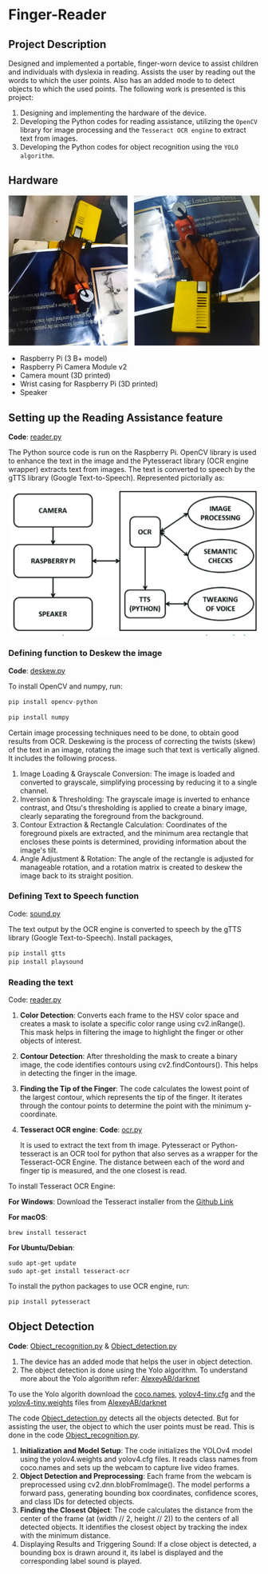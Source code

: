 # Finger-Reader

## Project Description

Designed and implemented a portable, finger-worn device to assist children and individuals with dyslexia in reading. Assists the user by reading out the words to which the user points. Also has an added mode to to detect objects to which the used points. The following work is presented is this project:
1. Designing and implementing the hardware of the device.
2. Developing the Python codes for reading assistance, utilizing the `OpenCV` library for image processing and the `Tesseract OCR engine` to extract text from images.
3. Developing the Python codes for object recognition using the `YOLO algorithm`.

## Hardware

![alt text](Images/Screenshot%20from%202024-02-06%2021-31-54-modified.png)

* Raspberry Pi (3 B+ model)
* Raspberry Pi Camera Module v2
* Camera mount (3D printed)
* Wrist casing for Raspberry Pi (3D printed)
* Speaker

## Setting up the Reading Assistance feature

__Code__: [reader.py](reader.py)

The Python source code is run on the Raspberry Pi. OpenCV library is used to enhance the text in the‬
image and the Pytesseract library (OCR engine wrapper) extracts text from images. The text is converted to‬
speech by the gTTS library (Google Text-to-Speech). Represented pictorially as:

![alt text](Images/Screenshot%20from%202024-02-06%2021-32-05-modified.png)

### Defining function to Deskew the image

__Code__: [deskew.py](deskew.py)

To install OpenCV and numpy, run:
```python
pip install opencv-python
```
```python
pip install numpy
```
Certain image processing techniques need to be done, to obtain good results from OCR. Deskewing is the process of correcting the twists (skew) of the text in an image,  rotating the image such that text is vertically aligned. It includes the following process.
1. Image Loading & Grayscale Conversion: The image is loaded and converted to grayscale, simplifying processing by reducing it to a single channel.
2. Inversion & Thresholding: The grayscale image is inverted to enhance contrast, and Otsu's thresholding is applied to create a binary image, clearly separating the foreground from the background.
3. Contour Extraction & Rectangle Calculation: Coordinates of the foreground pixels are extracted, and the minimum area rectangle that encloses these points is determined, providing information about the image's tilt.
4. Angle Adjustment & Rotation: The angle of the rectangle is adjusted for manageable rotation, and a rotation matrix is created to deskew the image back to its straight position.

### Defining Text to Speech function 

Code: [sound.py](sound.py)

The text output by the OCR engine is converted to‬ speech by the gTTS library (Google Text-to-Speech). Install packages,
```python
pip install gtts
pip install playsound
```
### Reading the text 

Code: [reader.py](reader.py) 

1. __Color Detection__: Converts each frame to the HSV color space and creates a mask to isolate a specific color range using cv2.inRange(). This mask helps in filtering the image to highlight the finger or other objects of interest.
2. __Contour Detection__: After thresholding the mask to create a binary image, the code identifies contours using cv2.findContours(). This helps in detecting the finger in the image.
3. __Finding the Tip of the Finger__: The code calculates the lowest point of the largest contour, which represents the tip of the finger. It iterates through the contour points to determine the point with the minimum y-coordinate.
4. __Tesseract OCR engine__:
   __Code__: [ocr.py](ocr.py)
   
   It is used to extract the text from th image. Pytesseract or Python-tesseract is an OCR tool for python that also serves as a wrapper for the Tesseract-OCR Engine. The distance between each of the word and finger tip is measured, and the one closest is read.

To install Tesseract OCR Engine:

__For Windows__: Download the Tesseract installer from the [Github Link](https://github.com/tesseract-ocr/tesseract)

__For macOS__: 
```
brew install tesseract
```
__For Ubuntu/Debian__:
```
sudo apt-get update
sudo apt-get install tesseract-ocr
```
To install the python packages to use OCR engine, run:
```python
pip install pytesseract
```
## Object Detection

__Code__: [Object_recognition.py](Object_recognition.py) & [Object_detection.py](Object_detection.py)

 1. The device has an added mode that helps the user in object detection.
 2. The object detection is done using the Yolo algorithm. To understand more about the Yolo algorithm refer: [AlexeyAB/darknet](https://github.com/AlexeyAB/darknet)

To use the Yolo algorith download the [coco.names](https://github.com/AlexeyAB/darknet/blob/master/data/coco.names), [yolov4-tiny.cfg](https://github.com/AlexeyAB/darknet/blob/master/cfg/yolov4-tiny.cfg) and the [yolov4-tiny.weights](yolov4-tiny.weights) files from [AlexeyAB/darknet](https://github.com/AlexeyAB/darknet)

The code [Object_detection.py](Object_detection.py) detects all the objects detected. But for assisting the user, the object to which the user points must be read. This is done in the code [Object_recognition.py](Object_recognition.py).
1. __Initialization and Model Setup__: The code initializes the YOLOv4 model using the yolov4.weights and yolov4.cfg files. It reads class names from coco.names and sets up the webcam to capture live video frames.
2. __Object Detection and Preprocessing__: Each frame from the webcam is preprocessed using cv2.dnn.blobFromImage(). The model performs a forward pass, generating bounding box coordinates, confidence scores, and class IDs for detected objects.
3. __Finding the Closest Object__: The code calculates the distance from the center of the frame (at (width // 2, height // 2)) to the centers of all detected objects. It identifies the closest object by tracking the index with the minimum distance.
4. Displaying Results and Triggering Sound: If a close object is detected, a bounding box is drawn around it, its label is displayed and the corresponding label sound is played. 




